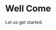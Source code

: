 <!DOCTYPE html>
<html>
<head>
<meta charset="UTF-8">
<title>Masroor's Blog</title>
</head>
<body>

<h1>Well Come</h1>
<p>Let us get started.</p>

</body>
</html>